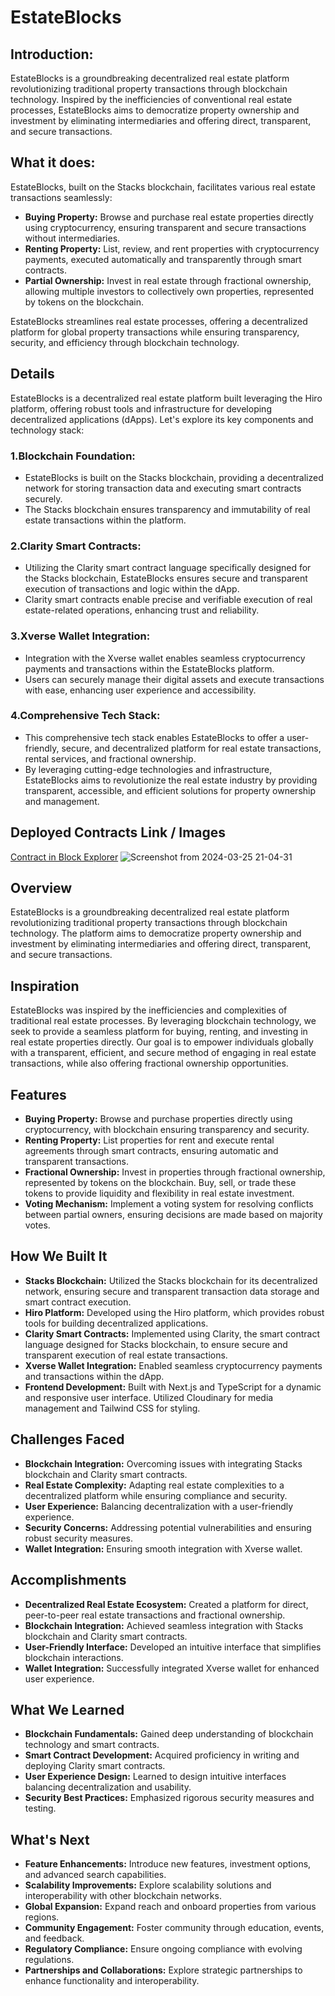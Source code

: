 # EstateBlocks

## Introduction:
EstateBlocks is a groundbreaking decentralized real estate platform revolutionizing traditional property transactions through blockchain technology. Inspired by the inefficiencies of conventional real estate processes, EstateBlocks aims to democratize property ownership and investment by eliminating intermediaries and offering direct, transparent, and secure transactions.

## What it does:
EstateBlocks, built on the Stacks blockchain, facilitates various real estate transactions seamlessly:

- **Buying Property:** Browse and purchase real estate properties directly using cryptocurrency, ensuring transparent and secure transactions without intermediaries.
- **Renting Property:** List, review, and rent properties with cryptocurrency payments, executed automatically and transparently through smart contracts.
- **Partial Ownership:** Invest in real estate through fractional ownership, allowing multiple investors to collectively own properties, represented by tokens on the blockchain.

EstateBlocks streamlines real estate processes, offering a decentralized platform for global property transactions while ensuring transparency, security, and efficiency through blockchain technology.

## Details
EstateBlocks is a decentralized real estate platform built leveraging the Hiro platform, offering robust tools and infrastructure for developing decentralized applications (dApps). Let's explore its key components and technology stack:

### 1.Blockchain Foundation:

- EstateBlocks is built on the Stacks blockchain, providing a decentralized network for storing transaction data and executing smart contracts securely.
- The Stacks blockchain ensures transparency and immutability of real estate transactions within the platform.

### 2.Clarity Smart Contracts:

- Utilizing the Clarity smart contract language specifically designed for the Stacks blockchain, EstateBlocks ensures secure and transparent execution of transactions and logic within the dApp.
- Clarity smart contracts enable precise and verifiable execution of real estate-related operations, enhancing trust and reliability.

### 3.Xverse Wallet Integration:

- Integration with the Xverse wallet enables seamless cryptocurrency payments and transactions within the EstateBlocks platform.
- Users can securely manage their digital assets and execute transactions with ease, enhancing user experience and accessibility.

### 4.Comprehensive Tech Stack:

- This comprehensive tech stack enables EstateBlocks to offer a user-friendly, secure, and decentralized platform for real estate transactions, rental services, and fractional ownership.
- By leveraging cutting-edge technologies and infrastructure, EstateBlocks aims to revolutionize the real estate industry by providing transparent, accessible, and efficient solutions for property ownership and management.

## Deployed Contracts Link / Images
<a href="https://explorer.hiro.so/txid/ST1EPAADB7G21X2RYE5N6FWQMD162BGSSNTAYMJSN.real-estate-contract?chain=testnet">Contract in Block Explorer</a>
![Screenshot from 2024-03-25 21-04-31](https://github.com/AkhileshJyotishi/cryptoRealms/assets/119874648/1690f48e-094b-4dab-b220-59fa81fae7b0)


## Overview

EstateBlocks is a groundbreaking decentralized real estate platform revolutionizing traditional property transactions through blockchain technology. The platform aims to democratize property ownership and investment by eliminating intermediaries and offering direct, transparent, and secure transactions.

## Inspiration

EstateBlocks was inspired by the inefficiencies and complexities of traditional real estate processes. By leveraging blockchain technology, we seek to provide a seamless platform for buying, renting, and investing in real estate properties directly. Our goal is to empower individuals globally with a transparent, efficient, and secure method of engaging in real estate transactions, while also offering fractional ownership opportunities.

## Features

- **Buying Property:** Browse and purchase properties directly using cryptocurrency, with blockchain ensuring transparency and security.
- **Renting Property:** List properties for rent and execute rental agreements through smart contracts, ensuring automatic and transparent transactions.
- **Fractional Ownership:** Invest in properties through fractional ownership, represented by tokens on the blockchain. Buy, sell, or trade these tokens to provide liquidity and flexibility in real estate investment.
- **Voting Mechanism:** Implement a voting system for resolving conflicts between partial owners, ensuring decisions are made based on majority votes.

## How We Built It

- **Stacks Blockchain:** Utilized the Stacks blockchain for its decentralized network, ensuring secure and transparent transaction data storage and smart contract execution.
- **Hiro Platform:** Developed using the Hiro platform, which provides robust tools for building decentralized applications.
- **Clarity Smart Contracts:** Implemented using Clarity, the smart contract language designed for Stacks blockchain, to ensure secure and transparent execution of real estate transactions.
- **Xverse Wallet Integration:** Enabled seamless cryptocurrency payments and transactions within the dApp.
- **Frontend Development:** Built with Next.js and TypeScript for a dynamic and responsive user interface. Utilized Cloudinary for media management and Tailwind CSS for styling.



## Challenges Faced

- **Blockchain Integration:** Overcoming issues with integrating Stacks blockchain and Clarity smart contracts.
- **Real Estate Complexity:** Adapting real estate complexities to a decentralized platform while ensuring compliance and security.
- **User Experience:** Balancing decentralization with a user-friendly experience.
- **Security Concerns:** Addressing potential vulnerabilities and ensuring robust security measures.
- **Wallet Integration:** Ensuring smooth integration with Xverse wallet.

## Accomplishments

- **Decentralized Real Estate Ecosystem:** Created a platform for direct, peer-to-peer real estate transactions and fractional ownership.
- **Blockchain Integration:** Achieved seamless integration with Stacks blockchain and Clarity smart contracts.
- **User-Friendly Interface:** Developed an intuitive interface that simplifies blockchain interactions.
- **Wallet Integration:** Successfully integrated Xverse wallet for enhanced user experience.

## What We Learned

- **Blockchain Fundamentals:** Gained deep understanding of blockchain technology and smart contracts.
- **Smart Contract Development:** Acquired proficiency in writing and deploying Clarity smart contracts.
- **User Experience Design:** Learned to design intuitive interfaces balancing decentralization and usability.
- **Security Best Practices:** Emphasized rigorous security measures and testing.

## What's Next

- **Feature Enhancements:** Introduce new features, investment options, and advanced search capabilities.
- **Scalability Improvements:** Explore scalability solutions and interoperability with other blockchain networks.
- **Global Expansion:** Expand reach and onboard properties from various regions.
- **Community Engagement:** Foster community through education, events, and feedback.
- **Regulatory Compliance:** Ensure ongoing compliance with evolving regulations.
- **Partnerships and Collaborations:** Explore strategic partnerships to enhance functionality and interoperability.
